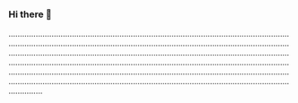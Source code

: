 ### Hi there 👋

.......................................................................................................................................................................................................................................................................................................................................................................................................................................................................................................................................................................................................................................................................................................................................................................................